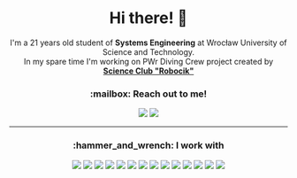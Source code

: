 <h1 align="center">Hi there! 👋</h1>

<p align="center">
  <a>I'm a 21 years old student of <b>Systems Engineering</b> at Wrocław University of Science and Technology.<br>In my spare time I'm working on PWr Diving Crew project created by </a><a href="http://robocik.pwr.edu.pl/"><b>Science Club "Robocik"</b></a>
</p>

<h3 align="center">:mailbox: Reach out to me!</h3>

<p align="center">
  <a href="https://www.linkedin.com/in/jamnicki/"><img src="https://img.shields.io/badge/-jamnicki-0e76a8?style=flat&labelColor=0e76a8&logo=linkedin&logoColor=white" /></a>
  <a href="mailto:jedrzej.jamnicki@gmail.com"><img src="https://img.shields.io/badge/-jedrzej.jamnicki-c0392b?style=flat&labelColor=c0392b&logo=gmail&logoColor=white" /></a>
</p>

---

<h3 align="center">:hammer_and_wrench: I work with</h3>

<p align="center">
  <a><img src="https://img.shields.io/badge/-Python-1F4362?style=flat&logo=python&logoColor=F8DB51" /></a>
  <a><img src="https://img.shields.io/badge/-Flask-white?style=flat&logo=flask&logoColor=black" /></a>
  <a><img src="https://img.shields.io/badge/-docker-007bff?style=flat&logo=docker&logoColor=white" /></a>
  <a><img src="https://img.shields.io/badge/-OpenCV-645BFF?style=flat&logo=opencv" /></a>
  <a><img src="https://img.shields.io/badge/-NumPy-4DABCF?style=flat&logo=numpy&logoColor=284e9c" /></a>
  <a><img src="https://img.shields.io/badge/-pandas-130654?style=flat&logo=pandas&logoColor=white" /></a>
  <a><img src="https://img.shields.io/badge/-SciPy-8CAAE6?style=flat&logo=scipy&logoColor=white" /></a>
  <a><img src="https://img.shields.io/badge/-scikit–learn-398BBA?style=flat&logo=scikit-learn&logoColor=darkorange" /></a>
  <a><img src="https://img.shields.io/badge/-TensorFlow-white?style=flat&logo=tensorflow" /></a>
  <a><img src="https://img.shields.io/badge/-SQLite-194A5C?style=flat&logo=sqlite&logoColor=white" /></a>
  <a><img src="https://img.shields.io/badge/-Ubuntu-E95420?style=flat&logo=ubuntu&logoColor=white" /></a>
  <a><img src="https://img.shields.io/badge/-git-F0F0E7?style=flat&logo=git&logoColor=F24D27" /></a>
  <a href="https://github.com/jamnicki"><img src="https://img.shields.io/badge/-GitHub-181717?style=flat&logo=github" /></a>
  <a href="https://gitlab.com/jamnicki"><img src="https://img.shields.io/badge/-GitLab-FCA121?style=flat&logo=gitlab" /></a>
</p>
